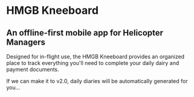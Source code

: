 # HMGB Kneeboard
## An offline-first mobile app for Helicopter Managers

Designed for in-flight use, the HMGB Kneeboard provides an organized place to track everything you'll need to complete your daily dairy and payment documents.

If we can make it to v2.0, daily diaries will be automatically generated for you...
